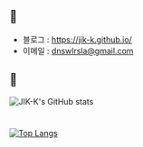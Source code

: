 ## 📌

- 블로그 : <https://jik-k.github.io/>
- 이메일 : <dnswlrsla@gmail.com>

## 📌


![JIK-K's GitHub stats](https://github-readme-stats.vercel.app/api?username=JIK-K&show_icons=true&theme=dark)
#
[![Top Langs](https://github-readme-stats.vercel.app/api/top-langs/?username=JIK-K&layout=compact)](https://github.com/anuraghazra/github-readme-stats)
    

